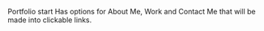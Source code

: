 Portfolio start
Has options for About Me, Work and Contact Me that will be made into clickable links.

